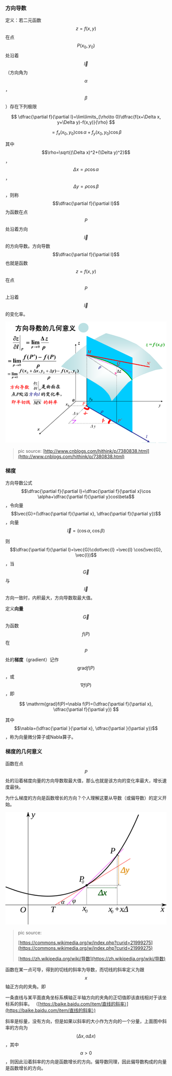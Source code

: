 ### 方向导数

定义：若二元函数$$z=f(x,y)$$在点$$P(x_0,y_0)$$处沿着$$\vec{l}$$（方向角为$$\alpha$$，$$\beta$$）存在下列极限


$$
\dfrac{\partial f}{\partial l}=\lim\limits_{\rho\to 0}\dfrac{f(x+\Delta x, y+\Delta y)-f(x,y)}{\rho}
$$



$$
=f_x(x_0,y_0)\cos \alpha+f_y(x_0,y_0)\cos\beta
$$


其中$$\rho=\sqrt{(\Delta x)^2+(\Delta y)^2}$$，$$\Delta x=\rho\cos\alpha$$，$$\Delta y=\rho\cos\beta$$，则称$$\dfrac{\partial f}{\partial l}$$为函数在点$$P$$处沿着方向$$\vec{l}$$的方向导数。方向导数$$\dfrac{\partial f}{\partial l}$$也就是函数$$z=f(x,y)$$在点$$P$$上沿着$$\vec{l}$$的变化率。

![](/assets/方向导数2.png)

> pic source: [http://www.cnblogs.com/hithink/p/7380838.html](http://www.cnblogs.com/hithink/p/7380838.html)

### 梯度

方向导数公式$$\dfrac{\partial f}{\partial l}=\dfrac{\partial f}{\partial x}\cos \alpha+\dfrac{\partial f}{\partial y}cos\beta$$，令向量$$\vec{G}=(\dfrac{\partial f}{\partial x}, \dfrac{\partial f}{\partial y})$$，向量$$\vec{l}=(\cos\alpha, \cos\beta)$$

则$$\dfrac{\partial f}{\partial l}=\vec{G}\cdot\vec{l} =\vec{l} \cos(\vec{G}, \vec{l})$$，当$$\vec{G}$$与$$\vec{l}$$方向一致时，内积最大，方向导数取最大值。

定义**向量**$$\vec{G}$$为函数$$f(P)$$在$$P$$处的**梯度**（gradient）记作$$\mathrm{grad}f(P)$$，或$$\nabla f(P)$$，即


$$
\mathrm{grad}f(P)=\nabla f(P)=(\dfrac{\partial f}{\partial x}, \dfrac{\partial f}{\partial y})
$$


其中$$\nabla=(\dfrac{\partial }{\partial x}, \dfrac{\partial }{\partial y})$$，称为向量微分算子或Nabla算子。

### 梯度的几何意义

函数在点$$P$$处的沿着梯度向量的方向导数取最大值，那么也就是该方向的变化率最大，增长速度最快。

为什么梯度的方向是函数增长的方向？个人理解这要从导数（或偏导数）的定义开始。

![](/assets/538px-Derivative_-_geometric_meaning.svg.png)

> pic source:
>
> [https://commons.wikimedia.org/w/index.php?curid=21999275](https://commons.wikimedia.org/w/index.php?curid=21999275)
>
> [https://zh.wikipedia.org/wiki/导数](https://zh.wikipedia.org/wiki/导数)

函数在某一点可导，得到的切线的斜率为导数，而切线的斜率定义为跟$$x$$轴正方向的夹角。即

一条直线与某平面直角坐标系横轴正半轴方向的夹角的正切值即该直线相对于该坐标系的斜率。 （[https://baike.baidu.com/item/直线的斜率）](https://baike.baidu.com/item/直线的斜率）)

斜率是标量，没有方向，但是如果以斜率的大小作为方向的一个分量，上面图中斜率的方向为$$(\Delta x, \alpha \Delta x)$$，其中$$\alpha > 0$$，则因此沿着斜率的方向是函数增长的方向。偏导数同理，因此偏导数构成的向量是函数增长的方向。



